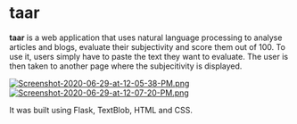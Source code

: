 # taar
 **taar** is a web application that uses natural language processing to analyse articles and blogs, evaluate their subjectivity and score them out of 100. To use it, users simply have to paste the text they want to evaluate. The user is then taken to another page where the subjecitivity is displayed.
 
 [![Screenshot-2020-06-29-at-12-05-38-PM.png](https://i.postimg.cc/5tKnz5SG/Screenshot-2020-06-29-at-12-05-38-PM.png)](https://postimg.cc/d7d2PyXm)
  [![Screenshot-2020-06-29-at-12-07-20-PM.png](https://i.postimg.cc/Hs0zz1tb/Screenshot-2020-06-29-at-12-07-20-PM.png)](https://postimg.cc/ZCR6Yg2q)

It was built using Flask, TextBlob, HTML and CSS.

